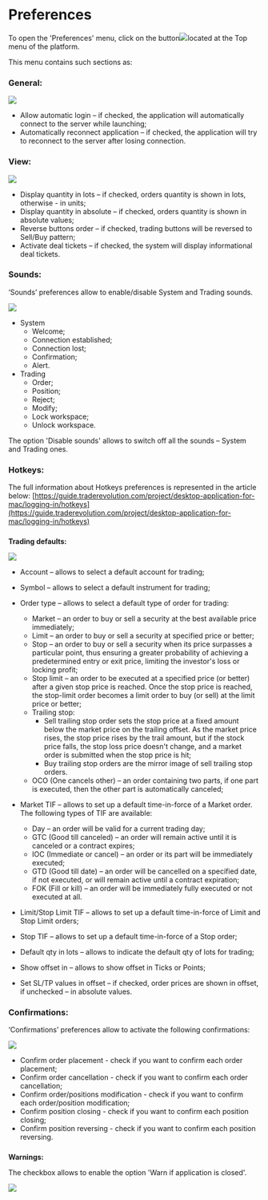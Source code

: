 # Preferences

To open the 'Preferences' menu, click on the button![](../../../.gitbook/assets/1%20%2876%29.png)located at the Top menu of the platform.

This menu contains such sections as:

### General:

![](../../../.gitbook/assets/1%20%2878%29.png)

* Allow automatic login – if checked, the application will automatically connect to the server while launching;
* Automatically reconnect application – if checked, the application will try to reconnect to the server after losing connection.

### **View:**

![](../../../.gitbook/assets/2%20%2851%29.png)

* Display quantity in lots – if checked, orders quantity is shown in lots, otherwise - in units;
* Display quantity in absolute – if checked, orders quantity is shown in absolute values;
* Reverse buttons order – if checked, trading buttons will be reversed to Sell/Buy pattern;
* Activate deal tickets – if checked, the system will display informational deal tickets.

### **Sounds:**

‘Sounds’ preferences allow to enable/disable System and Trading sounds.

![](../../../.gitbook/assets/3%20%2844%29.png)

* System
  * Welcome;
  * Connection established;
  * Connection lost;
  * Confirmation;
  * Alert.
* Trading
  * Order;
  * Position;
  * Reject;
  * Modify;
  * Lock workspace;
  * Unlock workspace.

The option 'Disable sounds' allows to switch off all the sounds – System and Trading ones.

### **Hotkeys:**

The full information about Hotkeys preferences is represented in the article below: [https://guide.traderevolution.com/project/desktop-application-for-mac/logging-in/hotkeys](https://guide.traderevolution.com/project/desktop-application-for-mac/logging-in/hotkeys)

### **Trading defaults:**

![](../../../.gitbook/assets/5%20%2834%29.png)

* Account – allows to select a default account for trading;
* Symbol – allows to select a default instrument for trading;
* Order type – allows to select a default type of order for trading:

  * Market – an order to buy or sell a security at the best available price immediately;
  * Limit – an order to buy or sell a security at specified price or better;
  * Stop – an order to buy or sell a security when its price surpasses a particular point, thus ensuring a greater probability of achieving a predetermined entry or exit price, limiting the investor's loss or locking profit;
  * Stop limit – an order to be executed at a specified price \(or better\) after a given stop price is reached. Once the stop price is reached, the stop-limit order becomes a limit order to buy \(or sell\) at the limit price or better;
  * Trailing stop:
    * Sell trailing stop order sets the stop price at a fixed amount below the market price on the trailing offset. As the market price rises, the stop price rises by the trail amount, but if the stock price falls, the stop loss price doesn't change, and a market order is submitted when the stop price is hit;
    * Buy trailing stop orders are the mirror image of sell trailing stop orders.
  * OCO \(One cancels other\) – an order containing two parts, if one part is executed, then the other part is automatically canceled;

* Market TIF – allows to set up a default time-in-force of a Market order. The following types of TIF are available:

  * Day – an order will be valid for a current trading day;
  * GTC \(Good till canceled\) – an order will remain active until it is canceled or a contract expires;
  * IOC \(Immediate or cancel\) – an order or its part will be immediately executed;
  * GTD \(Good till date\) – an order will be cancelled on a specified date, if not executed, or will remain active until a contract expiration;
  * FOK \(Fill or kill\) – an order will be immediately fully executed or not executed at all.

* Limit/Stop Limit TIF – allows to set up a default time-in-force of Limit and Stop Limit orders;
* Stop TIF – allows to set up a default time-in-force of a Stop order;
* Default qty in lots – allows to indicate the default qty of lots for trading;
* Show offset in – allows to show offset in Ticks or Points;
* Set SL/TP values in offset – if checked, order prices are shown in offset, if unchecked – in absolute values.

### **Confirmations:**

‘Confirmations’ preferences allow to activate the following confirmations:

![](../../../.gitbook/assets/6%20%282%29.png)

* Confirm order placement - check if you want to confirm each order placement;
* Confirm order cancellation - check if you want to confirm each order cancellation;
* Confirm order/positions modification - check if you want to confirm each order/position modification;
* Confirm position closing - check if you want to confirm each position closing;
* Confirm position reversing - check if you want to confirm each position reversing.

### **Warnings:**

The checkbox allows to enable the option 'Warn if application is closed'.

![](../../../.gitbook/assets/7%20%2811%29.png)



